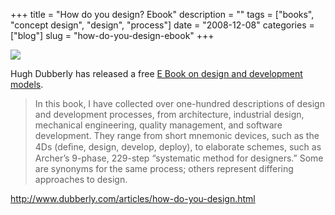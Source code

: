 +++
title = "How do you design? Ebook"
description = ""
tags = ["books", "concept design", "design", "process"]
date = "2008-12-08"
categories = ["blog"]
slug = "how-do-you-design-ebook"
+++



  <div class="notebook-screenshot"><a href="http://www.dubberly.com/articles/how-do-you-design.html"><img src="//konigi.com/media/notebook/how-do-you-design-book.jpg" class="notebook-image" /></a></div><p>Hugh Dubberly has released a free <a href="http://www.dubberly.com/articles/how-do-you-design.html">E Book on design and development models</a>.</p>
<blockquote><p>In this book, I have collected over one-hundred descriptions of design and development processes, from architecture, industrial design, mechanical engineering, quality management, and software development. They range from short mnemonic devices, such as the 4Ds (deﬁne, design, develop, deploy), to elaborate schemes, such as Archer’s 9-phase, 229-step “systematic method for designers.” Some are synonyms for the same process; others represent differing approaches to design.</p></blockquote>
    
  <a href="http://www.dubberly.com/articles/how-do-you-design.html">http://www.dubberly.com/articles/how-do-you-design.html</a>
